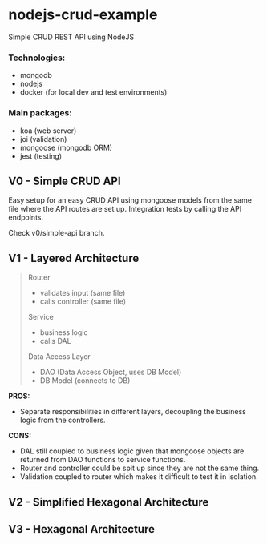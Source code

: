 # nodejs-crud-example
Simple CRUD REST API using NodeJS

### Technologies:
- mongodb
- nodejs
- docker (for local dev and test environments)

### Main packages:
- koa (web server)
- joi (validation)
- mongoose (mongodb ORM)
- jest (testing)


## V0 - Simple CRUD API

Easy setup for an easy CRUD API using mongoose models from the same file where the API routes are set up.
Integration tests by calling the API endpoints.

Check v0/simple-api branch.


## V1 - Layered Architecture

> Router
> - validates input (same file)
> - calls controller (same file)
>
> Service
> - business logic
> - calls DAL
>
> Data Access Layer
> - DAO (Data Access Object, uses DB Model)
> - DB Model (connects to DB)
>

**PROS:**

* Separate responsibilities in different layers, decoupling the business logic from the controllers.

**CONS:**

* DAL still coupled to business logic given that mongoose objects are returned from DAO functions to service functions.
* Router and controller could be spit up since they are not the same thing.
* Validation coupled to router which makes it difficult to test it in isolation.

## V2 - Simplified Hexagonal Architecture

## V3 - Hexagonal Architecture
